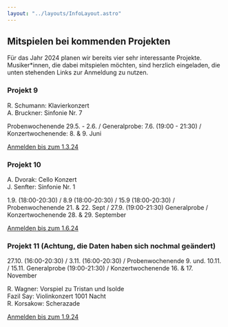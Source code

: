 ```yaml
---
layout: "../layouts/InfoLayout.astro"
---
```


## Mitspielen bei kommenden Projekten

Für das Jahr 2024 planen wir bereits vier sehr interessante Projekte.
Musiker\*innen, die dabei mitspielen möchten, sind herzlich eingeladen, die unten
stehenden Links zur Anmeldung zu nutzen.

### Projekt 9

R. Schumann: Klavierkonzert<br>
A. Bruckner: Sinfonie Nr. 7

Probenwochenende 29.5. - 2.6. / Generalprobe: 7.6.
(19:00 - 21:30) / Konzertwochenende: 8. & 9. Juni

[Anmelden bis zum 1.3.24](https://forms.gle/oqNCFFzUKexazznN7)

### Projekt 10

A. Dvorak: Cello Konzert<br>
J. Senfter: Sinfonie Nr. 1

1.9. (18:00-20:30) / 8.9 (18:00-20:30) / 15.9 (18:00-20:30) / Probenwochenende 21. & 22. Sept / 27.9. (19:00-21:30) Generalprobe / Konzertwochenende 28. & 29.
September

[Anmelden bis zum 1.6.24](https://forms.gle/WSSKWomQcT4hiRnn9)

### Projekt 11 (Achtung, die Daten haben sich nochmal geändert)

27.10. (16:00-20:30) / 3.11. (16:00-20:30) / Probenwochenende 9. und. 10.11. /
15.11. Generalprobe (19:00-21:30) / Konzertwochenende 16. & 17. November

R. Wagner: Vorspiel zu Tristan und Isolde<br>
Fazil Say: Violinkonzert 1001 Nacht<br>
R. Korsakow: Scherazade

[Anmelden bis zum 1.9.24](https://forms.gle/3Biu5KHPLtcPQV2UA)
